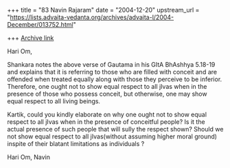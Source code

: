 +++
title = "83 Navin Rajaram"
date = "2004-12-20"
upstream_url = "https://lists.advaita-vedanta.org/archives/advaita-l/2004-December/013752.html"

+++
[Archive link](https://lists.advaita-vedanta.org/archives/advaita-l/2004-December/013752.html)

Hari Om,

Shankara notes the above verse of Gautama in his GItA BhAshhya 5.18-19
and explains that it is referring to those who are filled with conceit
and are offended when treated equally along with those they perceive to
be inferior. Therefore, one ought not to show equal respect to all
jIvas when in the presence of those who possess conceit, but otherwise,
one may show equal respect to all living beings.

Kartik, could you kindly elaborate on why one ought not to show equal respect to all jIvas when in the presence of conceitful people? Is it the actual presence of such people that will sully the respect shown? Should we not show equal respect to all jIvas(without assuming higher moral ground) inspite of their blatant limitations as individuals ?

Hari Om,
Navin




